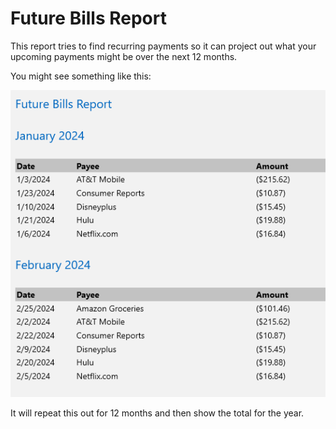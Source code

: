 # Future Bills Report

This report tries to find recurring payments so it can project
out what your upcoming payments might be over the next 12 months.

You might see something like this:

![FutureBillsReport.png](../Images/FutureBillsReport.png)

It will repeat this out for 12 months and then show the total for
the year.